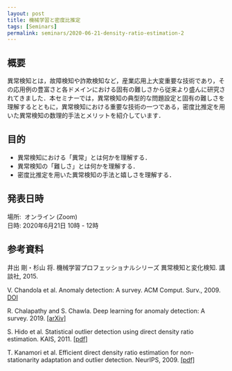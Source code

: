 ```yaml
---
layout: post
title: 機械学習と密度比推定
tags: [Seminars]
permalink: seminars/2020-06-21-density-ratio-estimation-2
---
```


## 概要
異常検知とは，故障検知や詐欺検知など，産業応用上大変重要な技術であり，その応用例の豊富さと各ドメインにおける固有の難しさから従来より盛んに研究されてきました．本セミナーでは，異常検知の典型的な問題設定と固有の難しさを理解するとともに，異常検知における重要な技術の一つである，密度比推定を用いた異常検知の数理的手法とメリットを紹介しています．

## 目的
- 異常検知における「異常」とは何かを理解する．
- 異常検知の「難しさ」とは何かを理解する．
- 密度比推定を用いた異常検知の手法と嬉しさを理解する．

## 発表日時
場所:  オンライン (Zoom) \
日時: 2020年6月21日 10時 - 12時

## 参考資料
井出 剛・杉山 将. 機械学習プロフェッショナルシリーズ 異常検知と変化検知. 講談社, 2015.

V. Chandola et al. Anomaly detection: A survey. ACM Comput. Surv., 2009. [DOI](DOI:https://doi.org/10.1145/1541880.1541882)

R. Chalapathy and S. Chawla. Deep learning for anomaly detection: A survey. 2019. [[arXiv]](https://arxiv.org/abs/1901.03407)

S. Hido et al. Statistical outlier detection using direct density ratio estimation. KAIS, 2011. [[pdf]](http://2boy.org/~yuta/publications/Statistical%20Outlier%20Detection%20Using%20Direct%20Density%20Ratio%20Estimation.pdf)

T. Kanamori et al. Efficient direct density ratio estimation for non-stationarity adaptation and outlier detection. NeurIPS, 2009. [[pdf]](https://papers.nips.cc/paper/2008/file/1385974ed5904a438616ff7bdb3f7439-Paper.pdf)